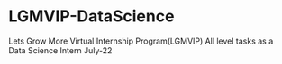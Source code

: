 # LGMVIP-DataScience
Lets Grow More Virtual Internship Program(LGMVIP) All level tasks as a Data Science Intern July-22
